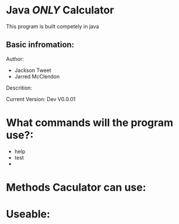 # Java *ONLY* Calculator

This program is built competely in java



## Basic infromation:

Author: 
* Jackson Tweet
* Jarred McClendon

Descrition: 

Current Version: Dev V0.0.01

# What commands will the program use?:

* help
* test
* 

# Methods Caculator can use:


# Useable: 
